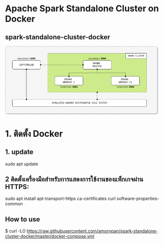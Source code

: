 # Apache Spark Standalone Cluster on Docker
## spark-standalone-cluster-docker

<p align="center"><img src="doc/image/cluster-architecture.png"></p>


# 1. ติดตั้ง Docker
## 1. update
sudo apt update

## 2 ติดตั้งเครื่องมือสำหรับการแสดงการใช้งานของแพ็กเกจผ่าน HTTPS:
sudo apt install apt-transport-https ca-certificates curl software-properties-common


 

## How to use
$ curl -LO https://raw.githubusercontent.com/amornpan/spark-standalone-cluster-docker/master/docker-compose.yml


